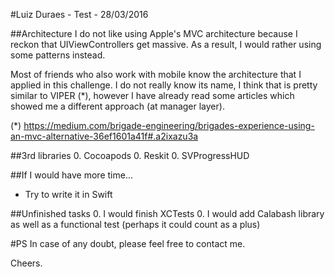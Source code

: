 #Luiz Duraes - Test - 28/03/2016


##Architecture 
I do not like using Apple's MVC architecture because I reckon that UIViewControllers get massive. As a result, I would rather using some patterns instead. 

Most of friends who also work with mobile know the architecture that I applied in this challenge. I do not really know its name, I think that is pretty similar to VIPER (*), however I have already read some articles which showed me a different approach (at manager layer).

(*) https://medium.com/brigade-engineering/brigades-experience-using-an-mvc-alternative-36ef1601a41f#.a2ixazu3a

##3rd libraries
0. Cocoapods
0. Reskit
0. SVProgressHUD

##If I would have more time...
- Try to write it in Swift

##Unfinished tasks
0. I would finish XCTests
0. I would add Calabash library as well as a functional test (perhaps it could count as a plus) 


#PS
In case of any doubt, please feel free to contact me.

Cheers.
